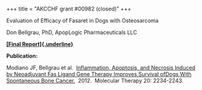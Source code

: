 +++
title = "AKCCHF grant #00982 (closed)"
+++

Evaluation of Efficacy of Fasaret in Dogs with Osteosarcoma

Don Bellgrau, PhD, ApopLogic Pharmaceuticals LLC

[**[Final
Report]{.underline}**](http://www.samoyedhealthfoundation.com/research/current-research-studies/982%20EY2%20FINAL%20Summary.pdf)

**Publication:**

Modiano JF, Bellgrau et al.  [Inflammation, Apoptosis, and Necrosis
Induced by Neoadjuvant Fas Ligand Gene Therapy Improves Survival ofDogs
With Spontaneous Bone
Cancer.](http://www.ncbi.nlm.nih.gov/pmc/articles/PMC3519983/)  2012. 
Molecular Therapy 20: 2234-2243.
